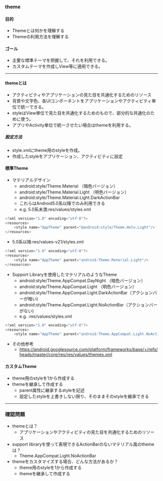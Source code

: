 ### theme

#### 目的
* Themeとは何かを理解する
* Themeの利用方法を理解する

#### ゴール
* 主要な標準テーマを把握して、それを利用できる。
* カスタムテーマを作成しView等に適用できる。

---
#### themeとは
* アクティビティやアプリケーションの見た目を共通化するためのリソース
* 背景や文字色、各UIコンポーネントをアプリケーションやアクティビティ単位で統一できる。
* styleはView単位で見た目を共通化するためのもので、部分的な共通化のために使う。
* アプリやActivity単位で統一させたい場合はthemeを利用する。

##### 設定方法
* style.xmlにtheme用のstyleを作成。
* 作成したstyleをアプリケーション、アクティビティに設定

#### 標準Theme
* マテリアルデザイン
  * android:style/Theme.Material （暗色バージョン）
  * android:style/Theme.Material.Light （明色バージョン）
  * android:style/Theme.Material.Light.DarkActionBar
  * これらはAndroid5.0系以降でのみ利用できる
  * e.g. 5.0系未満:res/values/styles.xml
```java
<?xml version="1.0" encoding="utf-8"?>
<resources>
    <style name="AppTheme" parent="@android:style/Theme.Holo.Light"/>
</resources>
```

  * 5.0系以降:res/values-v21/styles.xml
```java
<?xml version="1.0" encoding="utf-8"?>
<resources>
    <style name="AppTheme" parent="android:Theme.Material.Light"/>
</resources>
```

* Support Libraryを使用したマテリアルのようなTheme
  * android:style/Theme.AppCompat.DayNight （暗色バージョン）
  * android:style/Theme.AppCompat.Light （明色バージョン）
  * android:style/Theme.AppCompat.Light.DarkActionBar（アクションバーが暗い)
  * android:style/Theme.AppCompat.Light.NoActionBar（アクションバーがない)
  * e.g. :res/values/styles.xml
```java
<?xml version="1.0" encoding="utf-8"?>
<resources>
    <style name="AppTheme" parent="android:Theme.AppCompat.Light.NoActionBar"/>
```

* その他参考
  * https://android.googlesource.com/platform/frameworks/base/+/refs/heads/master/core/res/res/values/themes.xml


#### カスタムTheme
* theme用のstyleを1から作成する
* themeを継承して作成する
  * parent属性に継承するstyleを記述
  * 設定したstyleを上書きしない限り、そのままそのstyleを継承できる

---
### 確認問題
* themeとは？
  * アプリケーションやアクティビティの見た目を共通化するためのリソース
* support libraryを使って表現できるActionBarのないマテリアル風のthemeは？
  * Theme.AppCompat.Light.NoActionBar
* themeをカスタマイズする場合、どんな方法があるか？
  * theme用のstyleを1から作成する
  * themeを継承して作成する
